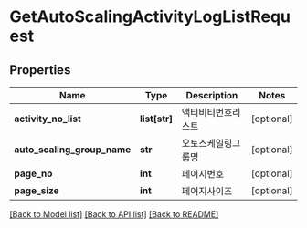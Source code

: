# GetAutoScalingActivityLogListRequest

## Properties
Name | Type | Description | Notes
------------ | ------------- | ------------- | -------------
**activity_no_list** | **list[str]** | 액티비티번호리스트 | [optional] 
**auto_scaling_group_name** | **str** | 오토스케일링그룹명 | [optional] 
**page_no** | **int** | 페이지번호 | [optional] 
**page_size** | **int** | 페이지사이즈 | [optional] 

[[Back to Model list]](../README.md#documentation-for-models) [[Back to API list]](../README.md#documentation-for-api-endpoints) [[Back to README]](../README.md)


